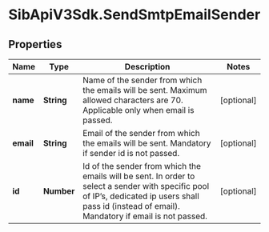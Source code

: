 # SibApiV3Sdk.SendSmtpEmailSender

## Properties
Name | Type | Description | Notes
------------ | ------------- | ------------- | -------------
**name** | **String** | Name of the sender from which the emails will be sent. Maximum allowed characters are 70. Applicable only when email is passed. | [optional] 
**email** | **String** | Email of the sender from which the emails will be sent. Mandatory if sender id is not passed. | [optional] 
**id** | **Number** | Id of the sender from which the emails will be sent. In order to select a sender with specific pool of IP’s, dedicated ip users shall pass id (instead of email). Mandatory if email is not passed. | [optional] 


